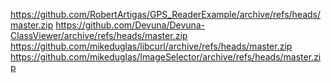 https://github.com/RobertArtigas/GPS_ReaderExample/archive/refs/heads/master.zip
https://github.com/Devuna/Devuna-ClassViewer/archive/refs/heads/master.zip
https://github.com/mikeduglas/libcurl/archive/refs/heads/master.zip
https://github.com/mikeduglas/ImageSelector/archive/refs/heads/master.zip
